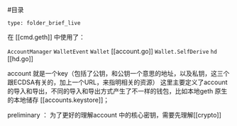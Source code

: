 #目录


```ccard
type: folder_brief_live
```



在 [[cmd.geth]] 中使用了：

`AccountManager` 
`WalletEvent` 
`Wallet` [[account.go]]
`Wallet.SelfDerive` 
`hd`  [[hd.go]]



account 就是一个key（包括了公钥，和公钥一个意思的地址，以及私钥，这三个跟ECDSA有关的，加上一个URL，来指明相关的资源）
这里主要定义了account 的导入和导出，不同的导入和导出方式产生了不一样的钱包，比如本地geth 原生的本地储存 [[accounts.keystore]]；


preliminary ：
为了更好的理解account 中的核心密钥，需要先理解[[crypto]]


